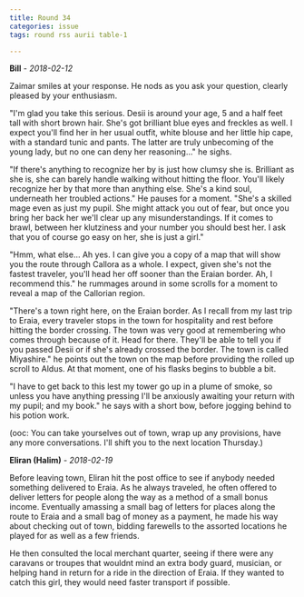 ```yaml
---
title: Round 34
categories: issue
tags: round rss aurii table-1

---
```


**Bill** - *2018-02-12*

Zaimar smiles at your response. He nods as you ask your question, clearly pleased by your enthusiasm. 

"I'm glad you take this serious. Desii is around your age, 5 and a half feet tall with short brown hair. She's got brilliant blue eyes and freckles as well. I expect you'll find her in her usual outfit, white blouse and her little hip cape, with a standard tunic and pants. The latter are truly unbecoming of the young lady, but no one can deny her reasoning..." he sighs.

"If there's anything to recognize her by is just how clumsy she is. Brilliant as she is, she can barely handle walking without hitting the floor. You'll likely recognize her by that more than anything else. She's a kind soul, underneath her troubled actions." He pauses for a moment. "She's a skilled mage even as just my pupil. She might attack you out of fear, but once you bring her back her we'll clear up any misunderstandings. If it comes to brawl, between her klutziness and your number you should best her. I ask that you of course go easy on her, she is just a girl."

"Hmm, what else... Ah yes. I can give you a copy of a map that will show you the route through Callora as a whole. I expect, given she's not the fastest traveler, you'll head her off sooner than the Eraian border. Ah, I recommend this." he rummages around in some scrolls for a moment to reveal a map of the Callorian region.

"There's a town right here, on the Eraian border. As I recall from my last trip to Eraia, every traveler stops in the town for hospitality and rest before hitting the border crossing. The town was very good at remembering who comes through because of it. Head for there. They'll be able to tell you if you passed Desii or if she's already crossed the border. The town is called Miyashire." he points out the town on the map before providing the rolled up scroll to Aldus. At that moment, one of his flasks begins to bubble a bit. 

"I have to get back to this lest my tower go up in a plume of smoke, so unless you have anything pressing I'll be anxiously awaiting your return with my pupil; and my book." he says with a short bow, before jogging behind to his potion work. 

(ooc: You can take yourselves out of town, wrap up any provisions, have any more conversations. I'll shift you to the next location Thursday.)

**Eliran (Halim)** - *2018-02-19*

Before leaving town, Eliran hit the post office to see if anybody needed something delivered to Eraia. As he always traveled, he often offered to deliver letters for people along the way as a method of a small bonus income. Eventually amassing a small bag of letters for places along the route to Eraia and a small bag of money as a payment, he made his way about checking out of town, bidding farewells to the assorted locations he played for as well as a few friends. 

He then consulted the local merchant quarter, seeing if there were any caravans or troupes that wouldnt mind an extra body guard, musician, or helping hand in return for a ride in the direction of Eraia. If they wanted to catch this girl, they would need faster transport if possible.



<!-- re.findall('a.*?(?=a|$)', t+'x') -->